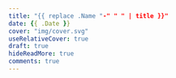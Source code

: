 ```yaml
---
title: "{{ replace .Name "-" " " | title }}"
date: {{ .Date }}
cover: "img/cover.svg"
useRelativeCover: true
draft: true
hideReadMore: true
comments: true
---
```

